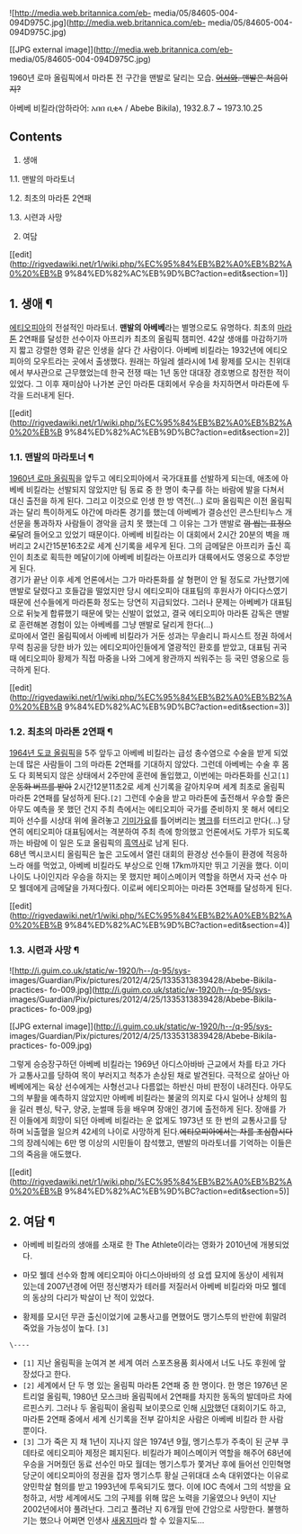 ![http://media.web.britannica.com/eb-
media/05/84605-004-094D975C.jpg](http://media.web.britannica.com/eb-
media/05/84605-004-094D975C.jpg)

[[JPG external image]](http://media.web.britannica.com/eb-
media/05/84605-004-094D975C.jpg)

  
1960년 로마 올림픽에서 마라톤 전 구간을 맨발로 달리는 모습.
<del>[어서와](%EC%96%B4%EC%84%9C%EC%99%80.md). 맨발은 처음이지?</del>

아베베 비킬라(암하라어: አበበ ቢቂላ / Abebe Bikila), 1932.8.7 ~ 1973.10.25

## Contents

    

1. 생애 
    

1.1. 맨발의 마라토너

1.2. 최초의 마라톤 2연패

1.3. 시련과 사망

2. 여담 

[[edit](http://rigvedawiki.net/r1/wiki.php/%EC%95%84%EB%B2%A0%EB%B2%A0%20%EB%B
9%84%ED%82%AC%EB%9D%BC?action=edit&section=1)]

## 1. 생애 ¶

[에티오피아](%EC%97%90%ED%8B%B0%EC%98%A4%ED%94%BC%EC%95%84.md)의 전설적인 마라토너. **맨발의
아베베**라는 별명으로도 유명하다. 최초의 [마라톤](%EB%A7%88%EB%9D%BC%ED%86%A4.md) 2연패를 달성한 선수이자
아프리카 최초의 올림픽 챔피언. 42살 생애를 마감하기까지 짧고 강렬한 영화 같은 인생을 살다 간 사람이다. 아베베 비킬라는 1932년에
에티오피아의 모우트라는 곳에서 출생했다. 원래는 하일레 셀라시에 1세 황제를 모시는 친위대에서 부사관으로 근무했었는데 한국 전쟁 때는 1년
동안 대대장 경호병으로 참전한 적이 있었다. 그 이후 재미삼아 나가본 군인 마라톤 대회에서 우승을 차지하면서 마라톤에 두각을 드러내게 된다.

  

[[edit](http://rigvedawiki.net/r1/wiki.php/%EC%95%84%EB%B2%A0%EB%B2%A0%20%EB%B
9%84%ED%82%AC%EB%9D%BC?action=edit&section=2)]

### 1.1. 맨발의 마라토너 ¶

[1960년 로마 올림픽](1960%20%EB%A1%9C%EB%A7%88%20%EC%98%AC%EB%A6%BC%ED%94%BD.md)을
앞두고 에티오피아에서 국가대표를 선발하게 되는데, 애초에 아베베 비킬라는 선발되지 않았지만 팀 동료 중 한 명이 축구를 하는 바람에 발을
다쳐서 대신 출전을 하게 된다. 그리고 이것으로 인생 한 방 역전(...) 로마 올림픽은 이전 올림픽과는 달리 특이하게도 야간에 마라톤
경기를 했는데 아베베가 결승선인 콘스탄티누스 개선문을 통과하자 사람들이 경악을 금치 못 했는데 그 이유는 그가 맨발로 <del>껌 씹는
표정으로</del>달려 들어오고 있었기 때문이다. 아베베 비킬라는 이 대회에서 2시간 20분의 벽을 깨버리고 2시간15분16초2로 세계
신기록을 세우게 된다. 그의 금메달은 아프리카 출신 흑인이 최초로 획득한 메달이기에 아베베 비킬라는 아프리카 대륙에서도 영웅으로 추앙받게
된다.  
경기가 끝난 이후 세계 언론에서는 그가 마라톤화를 살 형편이 안 될 정도로 가난했기에 맨발로 달렸다고 호들갑을 떨었지만 당시 에티오피아
대표팀의 후원사가 아디다스였기 때문에 선수들에게 마라톤화 정도는 당연히 지급되었다. 그러나 문제는 아베베가 대표팀으로 뒤늦게 합류했기 때문에
맞는 신발이 없었고, 결국 에티오피아 마라톤 감독은 맨발로 훈련해본 경험이 있는 아베베를 그냥 맨발로 달리게 한다(...)  
로마에서 열린 올림픽에서 아베베 비킬라가 거둔 성과는 무솔리니 파시스트 정권 하에서 무력 침공을 당한 바가 있는 에티오피아인들에게 열광적인
환호를 받았고, 대표팀 귀국 때 에티오피아 황제가 직접 마중을 나와 그에게 왕관까지 씌워주는 등 국민 영웅으로 등극하게 된다.

  

[[edit](http://rigvedawiki.net/r1/wiki.php/%EC%95%84%EB%B2%A0%EB%B2%A0%20%EB%B
9%84%ED%82%AC%EB%9D%BC?action=edit&section=3)]

### 1.2. 최초의 마라톤 2연패 ¶

[1964년 도쿄 올림픽](1964%20%EB%8F%84%EC%BF%84%20%EC%98%AC%EB%A6%BC%ED%94%BD.md)을
5주 앞두고 아베베 비킬라는 급성 충수염으로 수술을 받게 되었는데 많은 사람들이 그의 마라톤 2연패를 기대하지 않았다. 그런데 아베베는 수술
후 몸도 다 회복되지 않은 상태에서 2주만에 훈련에 돌입했고, 이번에는 마라톤화를 신고`[1]` <del>운동화 버프를 받아</del>
2시간12분11초2로 세계 신기록을 갈아치우며 세계 최초로 올림픽 마라톤 2연패를 달성하게 된다.`[2]` 그런데 수술을 받고 마라톤에
출전해서 우승할 줄은 아무도 예측을 못 했던 건지 주최 측에서는 에티오피아 국가를 준비하지 못 해서 에티오피아 선수를 시상대 위에 올려놓고
[기미가요](%EA%B8%B0%EB%AF%B8%EA%B0%80%EC%9A%94.md)를 틀어버리는
[병크](%EB%B3%91%ED%81%AC.md)를 터뜨리고 만다(...) 당연히 에티오피아 대표팀에서는 격분하여 주최 측에 항의했고
언론에서도 가루가 되도록 까는 바람에 이 일은 도쿄 올림픽의 [흑역사](%ED%9D%91%EC%97%AD%EC%82%AC.md)로 남게
된다.  
68년 멕시코시티 올림픽은 높은 고도에서 열린 대회의 환경상 선수들이 환경에 적응하느라 애를 먹었고, 아베베 비킬라도 부상으로 인해
17km까지만 뛰고 기권을 했다. 이미 나이도 나이인지라 우승을 하지는 못 했지만 페이스메이커 역할을 하면서 자국 선수 마모 웰데에게
금메달을 가져다줬다. 이로써 에티오피아는 마라톤 3연패를 달성하게 된다.

  

[[edit](http://rigvedawiki.net/r1/wiki.php/%EC%95%84%EB%B2%A0%EB%B2%A0%20%EB%B
9%84%ED%82%AC%EB%9D%BC?action=edit&section=4)]

### 1.3. 시련과 사망 ¶

![http://i.guim.co.uk/static/w-1920/h--/q-95/sys-
images/Guardian/Pix/pictures/2012/4/25/1335313839428/Abebe-Bikila-practices-
fo-009.jpg](http://i.guim.co.uk/static/w-1920/h--/q-95/sys-
images/Guardian/Pix/pictures/2012/4/25/1335313839428/Abebe-Bikila-practices-
fo-009.jpg)

[[JPG external image]](http://i.guim.co.uk/static/w-1920/h--/q-95/sys-
images/Guardian/Pix/pictures/2012/4/25/1335313839428/Abebe-Bikila-practices-
fo-009.jpg)

  
그렇게 승승장구하던 아베베 비킬라는 1969년 아디스아바바 근교에서 차를 타고 가다가 교통사고를 당하여 목이 부러지고 척추가 손상된 채로
발견된다. 극적으로 살아난 아베베에게는 육상 선수에게는 사형선고나 다름없는 하반신 마비 판정이 내려진다. 아무도 그의 부활을 예측하지
않았지만 아베베 비킬라는 불굴의 의지로 다시 일어나 상체의 힘을 길러 펜싱, 탁구, 양궁, 눈썰매 등을 배우며 장애인 경기에 출전하게 된다.
장애를 가진 이들에게 희망이 되던 아베베 비킬라는 운 없게도 1973년 또 한 번의 교통사고를 당하며 뇌출혈을 일으켜 42세의 나이로
사망하게 된다.<del>에티오피아에서는 차를 조심합시다</del> 그의 장례식에는 6만 명 이상의 시민들이 참석했고, 맨발의 마라토너를
기억하는 이들은 그의 죽음을 애도했다.

  

[[edit](http://rigvedawiki.net/r1/wiki.php/%EC%95%84%EB%B2%A0%EB%B2%A0%20%EB%B
9%84%ED%82%AC%EB%9D%BC?action=edit&section=5)]

## 2. 여담 ¶

  

  * 아베베 비킬라의 생애를 소재로 한 The Athlete이라는 영화가 2010년에 개봉되었다.   

  * 마모 웰데 선수와 함께 에티오피아 아디스아바바의 성 요셉 묘지에 동상이 세워져 있는데 2007년경에 어떤 정신병자가 테러를 저질러서 아베베 비킬라와 마모 웰데의 동상의 다리가 박살이 난 적이 있었다.   

  * 황제를 모시던 무관 출신이었기에 교통사고를 면했어도 맹기스투의 반란에 휘말려 죽었을 가능성이 높다. `[3]`

`\----`

  * `[1]` 지난 올림픽을 눈여겨 본 세계 여러 스포츠용품 회사에서 너도 나도 후원에 앞장섰다고 한다.
  * `[2]` 세계에서 단 두 명 있는 올림픽 마라톤 2연패 중 한 명이다. 한 명은 1976년 몬트리얼 올림픽, 1980년 모스크바 올림픽에서 2연패를 차지한 동독의 발데마르 차에르핀스키. 그러나 두 올림픽이 올림픽 보이콧으로 인해 [시망](%EC%8B%9C%EB%A7%9D.md)했던 대회이기도 하고, 마라톤 2연패 중에서 세계 신기록을 전부 갈아치운 사람은 아베베 비킬라 한 사람 뿐이다.
  * `[3]` 그가 죽은 지 채 1년이 지나지 않은 1974년 9월, 멩기스투가 주축이 된 군부 쿠데타로 에티오피아 제정은 폐지된다. 비킬라가 페이스메이커 역할을 해주어 68년에 우승을 거머줬던 동료 선수인 마모 월데는 멩기스투가 쫓겨난 후에 들어선 인민혁명당군이 에티오피아의 정권을 잡자 멩기스투 황실 근위대대 소속 대위였다는 이유로 양민학살 혐의를 받고 1993년에 투옥되기도 했다. 이에 IOC 측에서 그의 석방을 요청하고, 서방 세계에서도 그의 구제를 위해 많은 노력을 기울였으나 9년이 지난 2002년에서야 풀려난다. 그리고 풀려난 지 6개월 만에 간암으로 사망한다. 불행하기는 했으나 어쩌면 인생사 [새옹지마](%EC%83%88%EC%98%B9%EC%A7%80%EB%A7%88.md)라 할 수 있을지도...

